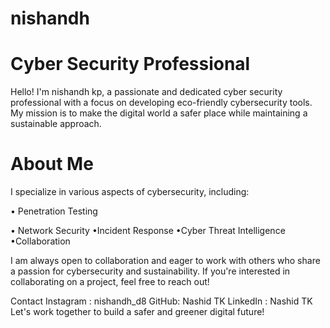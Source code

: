 # nishandh
# Cyber Security Professional
Hello! I'm nishandh kp, a passionate and dedicated cyber security professional with a focus on developing eco-friendly cybersecurity tools. My mission is to make the digital world a safer place while maintaining a sustainable approach.

# About Me
I specialize in various aspects of cybersecurity, including:

• Penetration Testing

• Network Security
•Incident Response
•Cyber Threat Intelligence
•Collaboration

I am always open to collaboration and eager to work with others who share a passion for cybersecurity and sustainability. If you're interested in collaborating on a project, feel free to reach out!

Contact
Instagram : nishandh_d8
GitHub: Nashid TK
LinkedIn : Nashid TK
Let's work together to build a safer and greener digital future!
